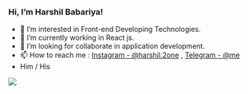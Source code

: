 ### Hi, I’m Harshil Babariya!
- 👀 I’m interested in Front-end Developing Technologies.
- 🌱 I’m currently working in React js.
- 💞️ I’m looking for collaborate in application development.
- 📫 How to reach me : [Instagram - @harshil.2one](https://www.instagram.com/harshil.2one/) , [Telegram - @me](https://t.me/harshilbabariya01)
- Him / His


<img src="https://github-readme-stats.vercel.app/api?username=HarshilBabariya&&show_icons=true&title_color=151515&icon_color=bgrb12&text_color=000000">
